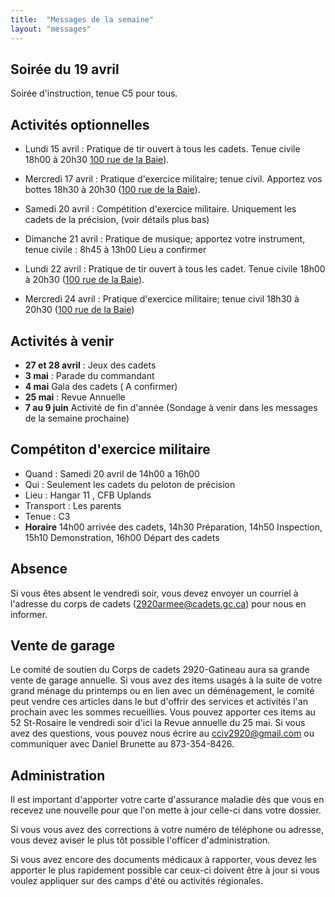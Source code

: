 ```yaml
---
title:  "Messages de la semaine"
layout: "messages"
---
```


## Soirée du 19 avril

Soirée d'instruction, tenue C5 pour tous.


## Activités optionnelles

- Lundi 15 avril : Pratique de tir ouvert à tous les cadets. Tenue civile 18h00 à 20h30  [100 rue de la Baie](/information/comment-nous-rejoindre/)).

- Mercredi 17 avril : Pratique d'exercice militaire; tenue civil. Apportez vos bottes 18h30 à 20h30 ([100 rue de la Baie](/information/comment-nous-rejoindre/)).

- Samedi 20 avril : Compétition d'exercice militaire. Uniquement les cadets de la précision, (voir détails plus bas)  
  
- Dimanche 21 avril : Pratique de musique; apportez votre instrument, tenue civile : 8h45 à 13h00  Lieu a confirmer
  
- Lundi 22 avril : Pratique de tir ouvert à tous les cadet. Tenue civile 18h00 à 20h30 ([100 rue de la Baie](/information/comment-nous-rejoindre/)).

- Mercredi 24 avril : Pratique d'exercice militaire; tenue civil 18h30 à 20h30 ([100 rue de la Baie](/information/comment-nous-rejoindre/))


## Activités à venir

- **27 et 28 avril** : Jeux des cadets
- **3 mai** : Parade du commandant
- **4 mai** Gala des cadets ( A confirmer)
- **25 mai** : Revue Annuelle
- **7 au 9 juin** Activité de fin d'année (Sondage à venir dans les messages de la semaine prochaine)

## Compétiton d'exercice militaire

- Quand : Samedi 20 avril de 14h00 a 16h00
- Qui : Seulement les cadets du peloton de précision
- Lieu : Hangar 11 , CFB Uplands
- Transport : Les parents
- Tenue : C3
- **Horaire**  14h00 arrivée des cadets, 14h30 Préparation, 14h50 Inspection, 15h10 Demonstration, 16h00 Départ des cadets

## Absence

Si vous êtes absent le vendredi soir, vous devez envoyer un courriel à l'adresse du corps de cadets (<2920armee@cadets.gc.ca>) pour nous en informer.

## Vente de garage

Le comité de soutien du Corps de cadets 2920-Gatineau aura sa grande vente de garage annuelle. Si vous avez des items usagés à la suite de votre grand ménage du printemps ou en lien avec un déménagement, le comité peut vendre ces articles dans le but d'offrir des services et activités l'an prochain avec les sommes recueillies. Vous pouvez apporter ces items au 52 St-Rosaire le vendredi soir d'ici la Revue annuelle du 25 mai. Si vous avez des questions, vous pouvez nous écrire au <cciv2920@gmail.com> ou communiquer avec Daniel Brunette au 873-354-8426.

## Administration

Il est important d'apporter votre carte d'assurance maladie dès que vous en recevez une nouvelle pour que l'on mette à jour celle-ci dans votre dossier.

Si vous vous avez des corrections à votre numéro de téléphone ou adresse, vous devez aviser le plus tôt possible l'officer d'administration. 

Si vous avez encore des documents médicaux à rapporter, vous devez les apporter le plus rapidement possible car ceux-ci doivent être à jour si vous voulez appliquer sur des camps d'été ou activités régionales.
  
